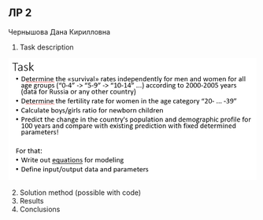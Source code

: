 
## ЛР 2

Чернышова Дана Кирилловна


1) Task description

![img_3.png](img_3.png)

2) Solution method (possible with code)
3) Results
4) Conclusions